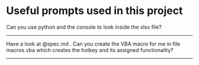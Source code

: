 # Useful prompts used in this project

Can you use python and the console to look inside the xlsx file?

---

Have a look at @spec.md . Can you create the VBA macro for me in file macros.vba which creates the hotkey and its assigned functionality?

---

